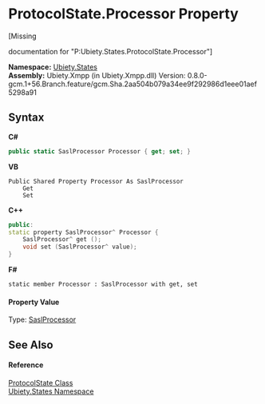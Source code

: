 # ProtocolState.Processor Property 
 

\[Missing <summary> documentation for "P:Ubiety.States.ProtocolState.Processor"\]

**Namespace:**&nbsp;<a href="20b8e647-a51d-e28e-4067-8a55aba73e08">Ubiety.States</a><br />**Assembly:**&nbsp;Ubiety.Xmpp (in Ubiety.Xmpp.dll) Version: 0.8.0-gcm.1+56.Branch.feature/gcm.Sha.2aa504b079a34ee9f292986d1eee01aef5298a91

## Syntax

**C#**<br />
``` C#
public static SaslProcessor Processor { get; set; }
```

**VB**<br />
``` VB
Public Shared Property Processor As SaslProcessor
	Get
	Set
```

**C++**<br />
``` C++
public:
static property SaslProcessor^ Processor {
	SaslProcessor^ get ();
	void set (SaslProcessor^ value);
}
```

**F#**<br />
``` F#
static member Processor : SaslProcessor with get, set

```


#### Property Value
Type: <a href="404d8bfd-4c20-8577-d111-2d3d0e27f300">SaslProcessor</a>

## See Also


#### Reference
<a href="953c9694-4889-010e-7be3-c9913ba654da">ProtocolState Class</a><br /><a href="20b8e647-a51d-e28e-4067-8a55aba73e08">Ubiety.States Namespace</a><br />